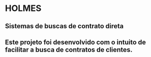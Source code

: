 # HOLMES

## Sistemas de buscas de contrato direta

## Este projeto foi desenvolvido com o intuito de facilitar a busca de contratos de clientes.
